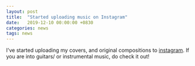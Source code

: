 ```yaml
---
layout: post
title:  "Started uploading music on Instagram"
date:   2019-12-10 00:00:00 +0830
categories: news
tags: news
---
```


I've started uploading my covers, and original compositions to <a href="https://www.instagram.com/aditya_ganeshan/">instagram</a>. If you are into guitars/ or instrumental music, 
do check it out!